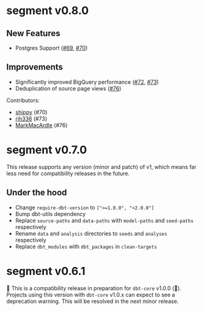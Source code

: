 # segment v0.8.0
## New Features
- Postgres Support ([#69](https://github.com/dbt-labs/segment/issues/69), [#70](https://github.com/dbt-labs/segment/pull/70))

## Improvements
- Significantly improved BigQuery performance ([#72](https://github.com/dbt-labs/segment/issues/72), [#73](https://github.com/dbt-labs/segment/pull/73))
- Deduplication of source page views ([#76](https://github.com/dbt-labs/segment/pull/76))

Contributors: 
- [shippy](https://github.com/shippy) (#70)
- [rjh336](https://github.com/rjh336) (#73)
- [MarkMacArdle](https://github.com/MarkMacArdle) (#76)

# segment v0.7.0

This release supports any version (minor and patch) of v1, which means far less need for compatibility releases in the future.

## Under the hood
- Change `require-dbt-version` to `[">=1.0.0", "<2.0.0"]`
- Bump dbt-utils dependency
- Replace `source-paths` and `data-paths` with `model-paths` and `seed-paths` respectively
- Rename `data` and `analysis` directories to `seeds` and `analyses` respectively
- Replace `dbt_modules` with `dbt_packages` in `clean-targets`

# segment v0.6.1
🚨 This is a compatibility release in preparation for `dbt-core` v1.0.0 (🎉). Projects using this version with `dbt-core` v1.0.x can expect to see a deprecation warning. This will be resolved in the next minor release.
